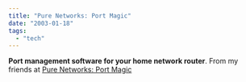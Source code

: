 ```yaml
---
title: "Pure Networks: Port Magic"
date: "2003-01-18"
tags: 
  - "tech"
---
```


**Port management software for your home network router**. From my friends at [Pure Networks: Port Magic](http://www.purenetworks.com/products/portmagic/)
